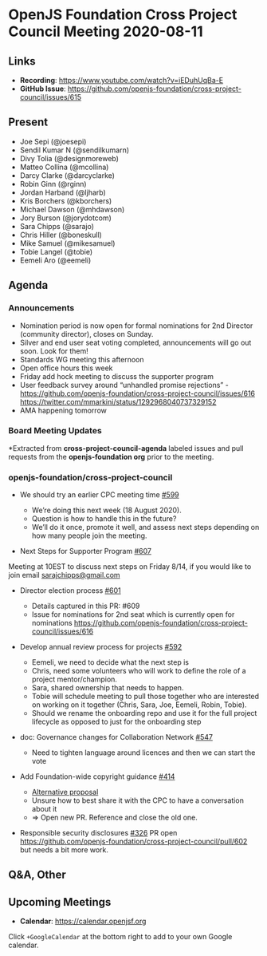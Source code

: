 # OpenJS Foundation Cross Project Council Meeting 2020-08-11

## Links

* **Recording**: https://www.youtube.com/watch?v=iEDuhUqBa-E
* **GitHub Issue**: https://github.com/openjs-foundation/cross-project-council/issues/615

## Present

* Joe Sepi (@joesepi)
* Sendil Kumar N (@sendilkumarn)
* Divy Tolia (@designmoreweb)
* Matteo Collina (@mcollina)
* Darcy Clarke (@darcyclarke)
* Robin Ginn (@rginn)
* Jordan Harband (@ljharb)
* Kris Borchers (@kborchers)
* Michael Dawson (@mhdawson)
* Jory Burson (@jorydotcom)
* Sara Chipps (@sarajo)
* Chris Hiller (@boneskull)
* Mike Samuel (@mikesamuel)
* Tobie Langel (@tobie)
* Eemeli Aro (@eemeli)


## Agenda

### Announcements

* Nomination period is now open for formal nominations for 2nd Director (community director),
  closes on Sunday.
* Silver and end user seat voting completed, announcements will go out soon. Look for them!
* Standards WG meeting this afternoon
* Open office hours this week 
* Friday add hock meeting to discuss the supporter program
* User feedback survey around “unhandled promise rejections”  - https://github.com/openjs-foundation/cross-project-council/issues/616
https://twitter.com/mmarkini/status/1292968040737329152
* AMA happening tomorrow

### Board Meeting Updates
 
*Extracted from **cross-project-council-agenda** labeled issues and pull requests from the **openjs-foundation org** prior to the meeting.

### openjs-foundation/cross-project-council

* We should try an earlier CPC meeting time
[#599](https://github.com/openjs-foundation/cross-project-council/issues/599)
  * We’re doing this next week (18 August 2020).
  * Question is how to handle this in the future?
  * We’ll do it once, promote it well, and assess next steps depending on how many people join the meeting.

* Next Steps for Supporter Program [#607](https://github.com/openjs-foundation/cross-project-council/issues/607)	

Meeting at 10EST to discuss next steps on Friday 8/14, if you would like to join email sarajchipps@gmail.com 

* Director election process [#601](https://github.com/openjs-foundation/cross-project-council/issues/601)
  * Details captured in this PR: #609
  * Issue for nominations for 2nd seat which is currently open for nominations 
    https://github.com/openjs-foundation/cross-project-council/issues/616

* Develop annual review process for projects [#592](https://github.com/openjs-foundation/cross-project-council/issues/592)
  * Eemeli, we need to decide what the next step is
  * Chris, need some volunteers who will work to define the role of a project
    mentor/champion.
  * Sara, shared ownership that needs to happen. 
  * Tobie will schedule meeting to pull those together who are interested
     on working on it together (Chris, Sara, Joe, Eemeli, Robin, Tobie).
  * Should we rename the onboarding repo and use it for the full project lifecycle as
    opposed to just for the onboarding step

* doc: Governance changes for Collaboration Network [#547](https://github.com/openjs-foundation/cross-project-council/pull/547)
  * Need to tighten language around licences and then we can start the vote

* Add Foundation-wide copyright guidance [#414](https://github.com/openjs-foundation/cross-project-council/pull/414)
  * [Alternative proposal](https://github.com/openjs-foundation/cross-project-council/blob/upstream/tobie-alternative-ip-guidance/IP_POLICY_GUIDANCE.md)
  * Unsure how to best share it with the CPC to have a conversation about it
  * => Open new PR. Reference and close the old one.

* Responsible security disclosures [#326](https://github.com/openjs-foundation/cross-project-council/issues/326)
PR open https://github.com/openjs-foundation/cross-project-council/pull/602 but needs a bit more work.

## Q&A, Other

## Upcoming Meetings

* **Calendar**: https://calendar.openjsf.org

Click `+GoogleCalendar` at the bottom right to add to your own Google calendar.

